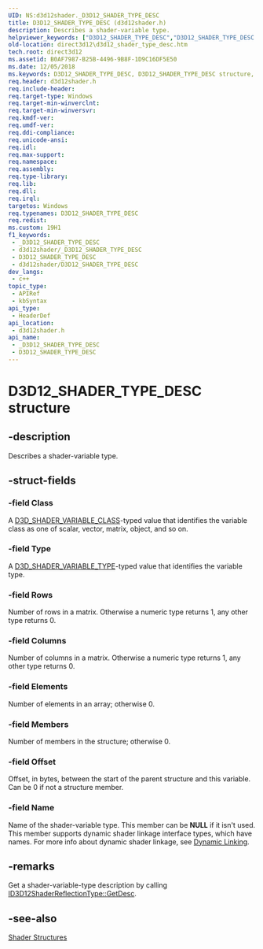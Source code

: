 ```yaml
---
UID: NS:d3d12shader._D3D12_SHADER_TYPE_DESC
title: D3D12_SHADER_TYPE_DESC (d3d12shader.h)
description: Describes a shader-variable type.
helpviewer_keywords: ["D3D12_SHADER_TYPE_DESC","D3D12_SHADER_TYPE_DESC structure","d3d12shader/D3D12_SHADER_TYPE_DESC","direct3d12.d3d12_shader_type_desc"]
old-location: direct3d12\d3d12_shader_type_desc.htm
tech.root: direct3d12
ms.assetid: B0AF7987-B25B-4496-9B8F-1D9C16DF5E50
ms.date: 12/05/2018
ms.keywords: D3D12_SHADER_TYPE_DESC, D3D12_SHADER_TYPE_DESC structure, d3d12shader/D3D12_SHADER_TYPE_DESC, direct3d12.d3d12_shader_type_desc
req.header: d3d12shader.h
req.include-header: 
req.target-type: Windows
req.target-min-winverclnt: 
req.target-min-winversvr: 
req.kmdf-ver: 
req.umdf-ver: 
req.ddi-compliance: 
req.unicode-ansi: 
req.idl: 
req.max-support: 
req.namespace: 
req.assembly: 
req.type-library: 
req.lib: 
req.dll: 
req.irql: 
targetos: Windows
req.typenames: D3D12_SHADER_TYPE_DESC
req.redist: 
ms.custom: 19H1
f1_keywords:
 - _D3D12_SHADER_TYPE_DESC
 - d3d12shader/_D3D12_SHADER_TYPE_DESC
 - D3D12_SHADER_TYPE_DESC
 - d3d12shader/D3D12_SHADER_TYPE_DESC
dev_langs:
 - c++
topic_type:
 - APIRef
 - kbSyntax
api_type:
 - HeaderDef
api_location:
 - d3d12shader.h
api_name:
 - _D3D12_SHADER_TYPE_DESC
 - D3D12_SHADER_TYPE_DESC
---
```


# D3D12_SHADER_TYPE_DESC structure


## -description

Describes a shader-variable type.

## -struct-fields

### -field Class

A <a href="/windows/desktop/api/d3dcommon/ne-d3dcommon-d3d_shader_variable_class">D3D_SHADER_VARIABLE_CLASS</a>-typed value that identifies the variable class as one of scalar, vector, matrix, object, and so on.

### -field Type

A <a href="/windows/desktop/api/d3dcommon/ne-d3dcommon-d3d_shader_variable_type">D3D_SHADER_VARIABLE_TYPE</a>-typed value that identifies the variable type.

### -field Rows

Number of rows in a matrix. Otherwise a numeric type returns 1, any other type returns 0.

### -field Columns

Number of columns in a matrix. Otherwise a numeric type returns 1, any other type returns 0.

### -field Elements

Number of elements in an array; otherwise 0.

### -field Members

Number of members in the structure; otherwise 0.

### -field Offset

Offset, in bytes, between the start of the parent structure and this variable. Can be 0 if not a structure member.

### -field Name

Name of the shader-variable type. This member can be <b>NULL</b> if it isn't used. This member supports dynamic shader linkage interface types, which have names. For more info about dynamic shader linkage, see <a href="/windows/desktop/direct3dhlsl/overviews-direct3d-11-hlsl-dynamic-linking">Dynamic Linking</a>.

## -remarks

Get a shader-variable-type description by calling <a href="/windows/desktop/api/d3d12shader/nf-d3d12shader-id3d12shaderreflectiontype-getdesc">ID3D12ShaderReflectionType::GetDesc</a>.

## -see-also

<a href="/windows/desktop/direct3d12/d3d12-graphics-reference-shader-structures">Shader Structures</a>

